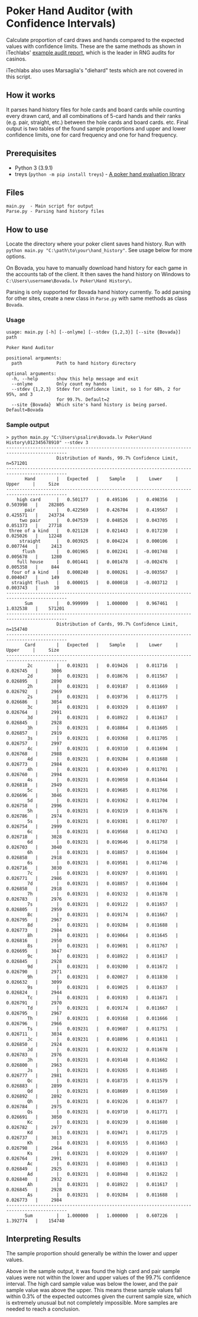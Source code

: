 
# Poker Hand Auditor (with Confidence Intervals)

Calculate proportion of card draws and hands compared to the expected values with confidence limits. These are the same methods as shown in iTechlabs' [example audit report](https://itechlabs.com/certification-services/rtprng-audits/), which is the leader in RNG audits for casinos.

iTechlabs also uses Marsaglia's "diehard" tests which are not covered in this script.

## How it works

It parses hand history files for hole cards and board cards while counting every drawn card, and all combinations of 5-card hands and their ranks (e.g. pair, straight, etc.) between the hole cards and board cards. etc. Final output is two tables of the found sample proportions and upper and lower confidence limits, one for card frequency and one for hand frequency.

## Prerequisites

- Python 3 (3.9.1)
- treys (`python -m pip install treys`) - [A poker hand evaluation library](https://github.com/ihendley/treys)

## Files

```
main.py  - Main script for output
Parse.py - Parsing hand history files
```

## How to use

Locate the directory where your poker client saves hand history. Run with `python main.py "C:\path\to\your\hand_history"`. See usage below for more options.

On Bovada, you have to manually download hand history for each game in the accounts tab of the client. It then saves the hand history on Windows to `C:\Users\username\Bovada.lv Poker\Hand History\`.

Parsing is only supported for Bovada hand history currently. To add parsing for other sites, create a new class in `Parse.py` with same methods as class `Bovada`.

### Usage

```
usage: main.py [-h] [--onlyme] [--stdev {1,2,3}] [--site {Bovada}] path

Poker Hand Auditor

positional arguments:
  path             Path to hand history directory

optional arguments:
  -h, --help       show this help message and exit
  --onlyme         Only count my hands
  --stdev {1,2,3}  Stdev for confidence limit, so 1 for 68%, 2 for 95%, and 3
                   for 99.7%. Default=2
  --site {Bovada}  Which site's hand history is being parsed. Default=Bovada

```

### Sample output

```
> python main.py "C:\Users\psalire\Bovada.lv Poker\Hand History\012345678910" --stdev 3
---------------------------------------------------------------------------------------------
                   Distribution of Hands, 99.7% Confidence Limit, n=571201                   
---------------------------------------------------------------------------------------------
       Hand        |   Expected   |    Sample    |    Lower     |    Upper     |     Size    
---------------------------------------------------------------------------------------------
    high card      |   0.501177   |   0.495106   |   0.498356   |   0.503998   |    282805   
       pair        |   0.422569   |   0.426704   |   0.419567   |   0.425571   |    243734   
     two pair      |   0.047539   |   0.048526   |   0.043705   |   0.051373   |    27718    
 three of a kind   |   0.021128   |   0.021443   |   0.017230   |   0.025026   |    12248    
     straight      |   0.003925   |   0.004224   |   0.000106   |   0.007744   |     2413    
      flush        |   0.001965   |   0.002241   |  -0.001748   |   0.005678   |     1280    
    full house     |   0.001441   |   0.001478   |  -0.002476   |   0.005358   |     844     
  four of a kind   |   0.000240   |   0.000261   |  -0.003567   |   0.004047   |     149     
  straight flush   |   0.000015   |   0.000018   |  -0.003712   |   0.003743   |      10     
---------------------------------------------------------------------------------------------
       Sum         |   0.999999   |   1.000000   |   0.967461   |   1.032538   |    571201   
---------------------------------------------------------------------------------------------
                   Distribution of Cards, 99.7% Confidence Limit, n=154740                   
---------------------------------------------------------------------------------------------
       Card        |   Expected   |    Sample    |    Lower     |    Upper     |     Size    
---------------------------------------------------------------------------------------------
        2c         |   0.019231   |   0.019426   |   0.011716   |   0.026745   |     3006    
        2d         |   0.019231   |   0.018676   |   0.011567   |   0.026895   |     2890    
        2h         |   0.019231   |   0.019187   |   0.011669   |   0.026792   |     2969    
        2s         |   0.019231   |   0.019736   |   0.011775   |   0.026686   |     3054    
        3c         |   0.019231   |   0.019329   |   0.011697   |   0.026764   |     2991    
        3d         |   0.019231   |   0.018922   |   0.011617   |   0.026845   |     2928    
        3h         |   0.019231   |   0.018864   |   0.011605   |   0.026857   |     2919    
        3s         |   0.019231   |   0.019368   |   0.011705   |   0.026757   |     2997    
        4c         |   0.019231   |   0.019310   |   0.011694   |   0.026768   |     2988    
        4d         |   0.019231   |   0.019284   |   0.011688   |   0.026773   |     2984    
        4h         |   0.019231   |   0.019349   |   0.011701   |   0.026760   |     2994    
        4s         |   0.019231   |   0.019058   |   0.011644   |   0.026818   |     2949    
        5c         |   0.019231   |   0.019685   |   0.011766   |   0.026696   |     3046    
        5d         |   0.019231   |   0.019362   |   0.011704   |   0.026758   |     2996    
        5h         |   0.019231   |   0.019219   |   0.011676   |   0.026786   |     2974    
        5s         |   0.019231   |   0.019381   |   0.011707   |   0.026754   |     2999    
        6c         |   0.019231   |   0.019568   |   0.011743   |   0.026718   |     3028    
        6d         |   0.019231   |   0.019646   |   0.011758   |   0.026703   |     3040    
        6h         |   0.019231   |   0.018857   |   0.011604   |   0.026858   |     2918    
        6s         |   0.019231   |   0.019581   |   0.011746   |   0.026716   |     3030    
        7c         |   0.019231   |   0.019297   |   0.011691   |   0.026771   |     2986    
        7d         |   0.019231   |   0.018857   |   0.011604   |   0.026858   |     2918    
        7h         |   0.019231   |   0.019232   |   0.011678   |   0.026783   |     2976    
        7s         |   0.019231   |   0.019122   |   0.011657   |   0.026805   |     2959    
        8c         |   0.019231   |   0.019174   |   0.011667   |   0.026795   |     2967    
        8d         |   0.019231   |   0.019284   |   0.011688   |   0.026773   |     2984    
        8h         |   0.019231   |   0.019064   |   0.011645   |   0.026816   |     2950    
        8s         |   0.019231   |   0.019691   |   0.011767   |   0.026695   |     3047    
        9c         |   0.019231   |   0.018922   |   0.011617   |   0.026845   |     2928    
        9d         |   0.019231   |   0.019200   |   0.011672   |   0.026790   |     2971    
        9h         |   0.019231   |   0.020027   |   0.011830   |   0.026632   |     3099    
        9s         |   0.019231   |   0.019025   |   0.011637   |   0.026824   |     2944    
        Tc         |   0.019231   |   0.019193   |   0.011671   |   0.026791   |     2970    
        Td         |   0.019231   |   0.019174   |   0.011667   |   0.026795   |     2967    
        Th         |   0.019231   |   0.019168   |   0.011666   |   0.026796   |     2966    
        Ts         |   0.019231   |   0.019607   |   0.011751   |   0.026711   |     3034    
        Jc         |   0.019231   |   0.018896   |   0.011611   |   0.026850   |     2924    
        Jd         |   0.019231   |   0.019232   |   0.011678   |   0.026783   |     2976    
        Jh         |   0.019231   |   0.019148   |   0.011662   |   0.026800   |     2963    
        Js         |   0.019231   |   0.019265   |   0.011685   |   0.026777   |     2981    
        Qc         |   0.019231   |   0.018735   |   0.011579   |   0.026883   |     2899    
        Qd         |   0.019231   |   0.018689   |   0.011569   |   0.026892   |     2892    
        Qh         |   0.019231   |   0.019226   |   0.011677   |   0.026784   |     2975    
        Qs         |   0.019231   |   0.019710   |   0.011771   |   0.026691   |     3050    
        Kc         |   0.019231   |   0.019239   |   0.011680   |   0.026782   |     2977    
        Kd         |   0.019231   |   0.019471   |   0.011725   |   0.026737   |     3013    
        Kh         |   0.019231   |   0.019155   |   0.011663   |   0.026798   |     2964    
        Ks         |   0.019231   |   0.019329   |   0.011697   |   0.026764   |     2991    
        Ac         |   0.019231   |   0.018903   |   0.011613   |   0.026849   |     2925    
        Ad         |   0.019231   |   0.018948   |   0.011622   |   0.026840   |     2932    
        Ah         |   0.019231   |   0.018922   |   0.011617   |   0.026845   |     2928    
        As         |   0.019231   |   0.019284   |   0.011688   |   0.026773   |     2984    
---------------------------------------------------------------------------------------------
       Sum         |   1.000000   |   1.000000   |   0.607226   |   1.392774   |    154740   

```

## Interpreting Results

The sample proportion should generally be within the lower and upper values.

Above in the sample output, it was found the high card and pair sample values were not within the lower and upper values of the 99.7% confidence interval. The high card sample value was below the lower, and the pair sample value was above the upper. This means these sample values fall within 0.3% of the expected outcomes given the current sample size, which is extremely unusual but not completely impossible. More samples are needed to reach a conclusion.
